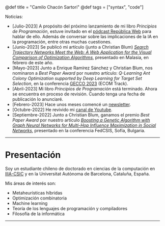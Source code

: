 @def title = "Camilo Chacón Sartori"
@def tags = ["syntax", "code"]

Noticias: 
- [Julio-2023] A propósito del próximo lanzamiento de mi libro *Principios de Programación*, estuve invitado en el [pódcast República Web](https://republicaweb.es/podcast/pensando-en-la-programacion-desde-los-principios-con-camilo-chacon/) para hablar de ello. Además de conversar sobre las implicaciones de la IA en la programación, entre otras muchas cuestiones.
- [Junio-2023] Se publicó mi artículo (junto a Christian Blum) [*Search Trajectory Networks Meet the Web: A Web Application for the Visual Comparison of Optimization Algorithms*](https://dl.acm.org/doi/10.1145/3587828.3587843), presentado en Malasia, en febrero de este año.
 - [Mayo-2023] Junto a Enrique Ramírez Sánchez y Christian Blum, nos nominaron a *Best Paper Award* por nuestro artículo: *Q-Learning Ant Colony Optimization supported by Deep Learning for Target Set Selection*, en la conferencia [GECCO 2023](https://gecco-2023.sigevo.org/Best-Paper-Nominations#&sort%5Bwptrackerlist23-1%5D=0-0&filter%5Bwptrackerlist23-1%5D=eco--) (ECOM Track).
 - [Abril-2023] Mi libro *Principios de Programación* está terminado. Ahora se encuentra en proceso de revisión. Cuando tenga una fecha de publicación lo anunciaré.
 - [Febrero-2023] Hace unos meses comencé un [newsletter](camilocs.substack.com/). 
 - [Octubre-2022] He revivido mi [canal de Youtube](https://www.youtube.com/channel/UCmvwiEa3m6mrgjIbDyZr0ag).
 - [Septiembre-2022] Junto a Christian Blum, ganamos el premio *Best Paper Award* por nuestro artículo [*Boosting a Genetic Algorithm with Graph Neural Networks for Multi-Hop Influence Maximization in Social Networks*](https://www.researchgate.net/publication/364080120_Boosting_a_Genetic_Algorithm_with_Graph_Neural_Networks_for_Multi-Hop_Influence_Maximization_in_Social_Networks), presentado en la conferencia FedCSIS, Sofía, Bulgaria.

---

# Presentación

 <!-- \tableofcontents you can use \toc as well -->

Soy un estudiante chileno de doctorado en ciencias de la computación en [IIIA-CSIC](https://www.iiia.csic.es/en-us/people/person/?person_id=161) y en la Universitat Autònoma de Barcelona, Cataluña, España. 

Mis áreas de interés son:

* Metaheurísticas híbridas
* Optimización combinatoria
* Machine learning
* Teoría de los lenguajes de programación y compiladores
* Filosofía de la informática

---
